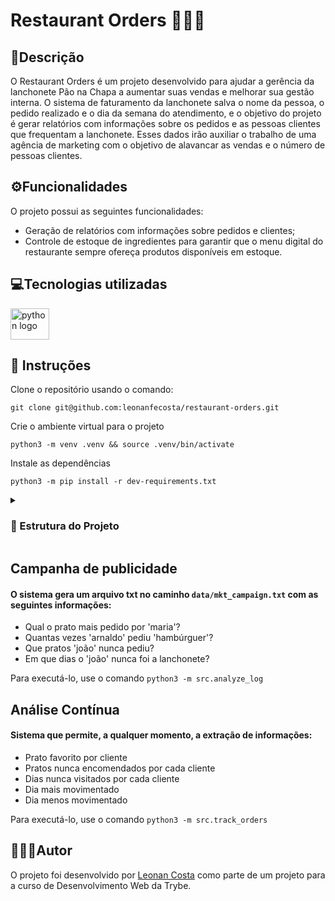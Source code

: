 # Restaurant Orders 🍔🍕🍟

## 📃Descrição

O Restaurant Orders é um projeto desenvolvido para ajudar a gerência da lanchonete Pão na Chapa a aumentar suas vendas e melhorar sua gestão interna. O sistema de faturamento da lanchonete salva o nome da pessoa, o pedido realizado e o dia da semana do atendimento, e o objetivo do projeto é gerar relatórios com informações sobre os pedidos e as pessoas clientes que frequentam a lanchonete. Esses dados irão auxiliar o trabalho de uma agência de marketing com o objetivo de alavancar as vendas e o número de pessoas clientes.

## ⚙️Funcionalidades

O projeto possui as seguintes funcionalidades:

-   Geração de relatórios com informações sobre pedidos e clientes;
-   Controle de estoque de ingredientes para garantir que o menu digital do restaurante sempre ofereça produtos disponíveis em estoque.

## 💻Tecnologias utilizadas
<div align="left">

<img src="https://cdn.jsdelivr.net/gh/devicons/devicon/icons/python/python-original.svg" height="50" width="62" alt="python logo" />

</div>

## 📑 Instruções
Clone o repositório usando o comando:

    git clone git@github.com:leonanfecosta/restaurant-orders.git
Crie o ambiente virtual para o projeto

    python3 -m venv .venv && source .venv/bin/activate
Instale as dependências

    python3 -m pip install -r dev-requirements.txt

<details>
  <summary><h3>🧱 Estrutura do Projeto</h3></summary><br />

  ```
  
  ├── data
  │   ├──🔸 orders_1.csv
  │   └──🔸 orders_2.csv
  ├── src
  │   ├──🔹 analyze_log.py
  │   ├──🔹 inventory_control.py
  │   ├──🔹 main.py
  │   └──🔹 track_orders.py
  ├──tests
  │   ├──🔸 test_analyze_log.py
  │   ├──🔸 test_inventory_control.py
  │   └──🔸 test_track_orders.py
  ├──🔸 dev-requirements.txt
  ├──🔸 pyproject.toml
  ├──🔹 README.md
  ├──🔸 requirements.txt
  ├──🔸 setup.cfg
  ├──🔸 setup.py
  └──🔸 trybe.yml
Legenda:
  🔸 Arquivos desenvolvidos pela Trybe.
  🔹 Arquivos desenvolvidos por mim.
```
</details>


## Campanha de publicidade 
#### O sistema gera um arquivo txt no caminho `data/mkt_campaign.txt` com as seguintes informações:

-   Qual o prato mais pedido por 'maria'?
-   Quantas vezes 'arnaldo' pediu 'hambúrguer'?
-   Que pratos 'joão' nunca pediu?
-   Em que dias o 'joão' nunca foi a lanchonete?

Para executá-lo, use o comando `python3 -m src.analyze_log`

## Análise Contínua
#### Sistema que permite, a qualquer momento, a extração de informações:

-   Prato favorito por cliente
-   Pratos nunca encomendados por cada cliente
-   Dias nunca visitados por cada cliente
-   Dia mais movimentado
-   Dia menos movimentado

Para executá-lo, use o comando `python3 -m src.track_orders`

 ## 👨🏻‍💻Autor

O projeto foi desenvolvido por [Leonan Costa](https://github.com/leonanfecosta) como parte de um projeto para a curso de Desenvolvimento Web da Trybe.
